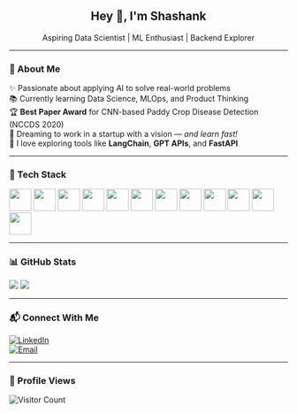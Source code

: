 <h2 align="center">Hey 👋, I'm Shashank</h2>

<p align="center">
Aspiring Data Scientist | ML Enthusiast | Backend Explorer
</p>

---

### 🧠 About Me

✨ Passionate about applying AI to solve real-world problems  
📚 Currently learning Data Science, MLOps, and Product Thinking  
🏆 **Best Paper Award** for CNN-based Paddy Crop Disease Detection (NCCDS 2020)  
🌱 Dreaming to work in a startup with a vision — *and learn fast!*  
🚀 I love exploring tools like **LangChain**, **GPT APIs**, and **FastAPI**

---

### 🧰 Tech Stack

<p align="left">
  <img src="https://cdn.jsdelivr.net/gh/devicons/devicon/icons/python/python-original.svg" height="40"/>
  <img src="https://cdn.jsdelivr.net/gh/devicons/devicon/icons/r/r-original.svg" height="40"/>
  <img src="https://cdn.jsdelivr.net/gh/devicons/devicon/icons/java/java-original.svg" height="40"/>
  <img src="https://cdn.jsdelivr.net/gh/devicons/devicon/icons/mysql/mysql-original.svg" height="40"/>
  <img src="https://cdn.jsdelivr.net/gh/devicons/devicon/icons/mongodb/mongodb-original.svg" height="40"/>
  <img src="https://cdn.jsdelivr.net/gh/devicons/devicon/icons/docker/docker-original.svg" height="40"/>
  <img src="https://cdn.jsdelivr.net/gh/devicons/devicon/icons/kubernetes/kubernetes-plain.svg" height="40"/>
  <img src="https://cdn.jsdelivr.net/gh/devicons/devicon/icons/azure/azure-original.svg" height="40"/>
  <img src="https://cdn.jsdelivr.net/gh/devicons/devicon/icons/aws/aws-original.svg" height="40"/>
  <img src="https://cdn.jsdelivr.net/gh/devicons/devicon/icons/git/git-original.svg" height="40"/>
  <img src="https://cdn.jsdelivr.net/gh/devicons/devicon/icons/flask/flask-original.svg" height="40"/>
  <img src="https://cdn.jsdelivr.net/gh/devicons/devicon/icons/vscode/vscode-original.svg" height="40"/>
</p>

---

### 📊 GitHub Stats

<p align="left">
  <img src="https://github-readme-stats.vercel.app/api?username=shashanksuresh18&show_icons=true&theme=radical"/>
  <img src="https://github-readme-stats.vercel.app/api/top-langs/?username=shashanksuresh18&layout=compact&theme=radical"/>
</p>

---

### 📬 Connect With Me

[![LinkedIn](https://img.shields.io/badge/LinkedIn-blue?style=flat&logo=linkedin&logoColor=white)](https://linkedin.com/in/shashanksuresh18)  
[![Email](https://img.shields.io/badge/Gmail-D14836?style=flat&logo=gmail&logoColor=white)](mailto:shashanksuresh018@gmail.com)

---

### 👀 Profile Views

![Visitor Count](https://komarev.com/ghpvc/?username=shashanksuresh18&label=Profile%20Views&color=blue)

